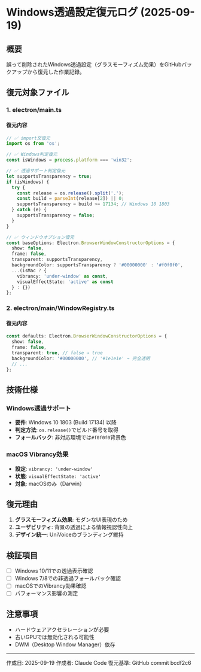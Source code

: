 # Windows透過設定復元ログ (2025-09-19)

## 概要
誤って削除されたWindows透過設定（グラスモーフィズム効果）をGitHubバックアップから復元した作業記録。

## 復元対象ファイル

### 1. electron/main.ts

#### 復元内容
```typescript
// ✅ import文復元
import os from 'os';

// ✅ Windows判定復元
const isWindows = process.platform === 'win32';

// ✅ 透過サポート判定復元
let supportsTransparency = true;
if (isWindows) {
  try {
    const release = os.release().split('.');
    const build = parseInt(release[2]) || 0;
    supportsTransparency = build >= 17134; // Windows 10 1803
  } catch (e) {
    supportsTransparency = false;
  }
}

// ✅ ウィンドウオプション復元
const baseOptions: Electron.BrowserWindowConstructorOptions = {
  show: false,
  frame: false,
  transparent: supportsTransparency,
  backgroundColor: supportsTransparency ? '#00000000' : '#f0f0f0',
  ...(isMac ? {
    vibrancy: 'under-window' as const,
    visualEffectState: 'active' as const
  } : {})
};
```

### 2. electron/main/WindowRegistry.ts

#### 復元内容
```typescript
const defaults: Electron.BrowserWindowConstructorOptions = {
  show: false,
  frame: false,
  transparent: true, // false → true
  backgroundColor: '#00000000', // '#1e1e1e' → 完全透明
  // ...
};
```

## 技術仕様

### Windows透過サポート
- **要件**: Windows 10 1803 (Build 17134) 以降
- **判定方法**: `os.release()`でビルド番号を取得
- **フォールバック**: 非対応環境では`#f0f0f0`背景色

### macOS Vibrancy効果
- **設定**: `vibrancy: 'under-window'`
- **状態**: `visualEffectState: 'active'`
- **対象**: macOSのみ（Darwin）

## 復元理由
1. **グラスモーフィズム効果**: モダンなUI表現のため
2. **ユーザビリティ**: 背景の透過による情報視認性向上
3. **デザイン統一**: UniVoiceのブランディング維持

## 検証項目
- [ ] Windows 10/11での透過表示確認
- [ ] Windows 7/8での非透過フォールバック確認
- [ ] macOSでのVibrancy効果確認
- [ ] パフォーマンス影響の測定

## 注意事項
- ハードウェアアクセラレーションが必要
- 古いGPUでは無効化される可能性
- DWM（Desktop Window Manager）依存

---

作成日: 2025-09-19
作成者: Claude Code
復元基準: GitHub commit bcdf2c6